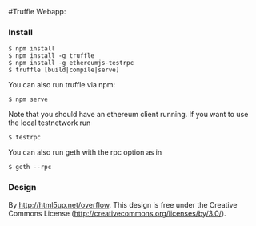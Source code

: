 #Truffle Webapp:


### Install

```
$ npm install
$ npm install -g truffle
$ npm install -g ethereumjs-testrpc
$ truffle [build|compile|serve]
```
You can also run truffle via npm:
```
$ npm serve
```

Note that you should have an ethereum client running. If you want to use the local testnetwork run
```
$ testrpc
```
You can also run geth with the rpc option as in
```
$ geth --rpc
```


### Design

By http://html5up.net/overflow. This design is free under the Creative Commons License (http://creativecommons.org/licenses/by/3.0/).